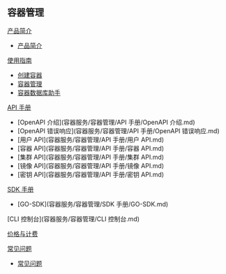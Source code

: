 ## 容器管理

[产品简介]()
 
  * [产品简介](容器服务/容器管理/产品简介/容器产品简介.md)

[使用指南]()

  * [创建容器](容器服务/容器管理/使用指南/创建容器.md)
  * [容器管理](容器服务/容器管理/使用指南/容器管理.md)
  * [容器数据库助手](容器服务/容器管理/使用指南/容器数据库助手.md)

[API 手册]()

* [OpenAPI 介绍](容器服务/容器管理/API 手册/OpenAPI 介绍.md)
* [OpenAPI 错误响应](容器服务/容器管理/API 手册/OpenAPI 错误响应.md)
* [用户 API](容器服务/容器管理/API 手册/用户 API.md)
* [容器 API](容器服务/容器管理/API 手册/容器 API.md)
* [集群 API](容器服务/容器管理/API 手册/集群 API.md)
* [镜像 API](容器服务/容器管理/API 手册/镜像 API.md)
* [密钥 API](容器服务/容器管理/API 手册/密钥 API.md)

[SDK 手册]()

* [GO-SDK](容器服务/容器管理/SDK 手册/GO-SDK.md)

[CLI 控制台](容器服务/容器管理/CLI 控制台.md)

[价格与计费](容器服务/容器管理/容器价格与计费.md)

[常见问题]()

  * [常见问题](容器服务/容器管理/常见问题/容器常见问题.md)